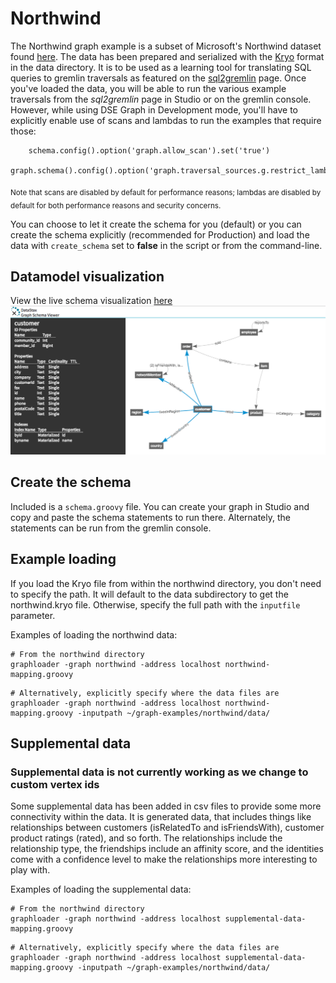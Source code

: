 # Northwind

The Northwind graph example is a subset of Microsoft's Northwind dataset found [here](https://northwinddatabase.codeplex.com).
The data has been prepared and serialized with the [Kryo](http://tinkerpop.apache.org/docs/current/reference/#gryo-reader-writer) format in the data directory.  It is to be used as a learning tool for 
translating SQL queries to gremlin traversals as featured on the [sql2gremlin](http://sql2gremlin.com) page.  Once you've loaded the data, you will be able to run the various example traversals from the *sql2gremlin* page in Studio or on the gremlin console.
However, while using DSE Graph in Development mode, you'll have to explicitly enable use of scans and lambdas to run the examples that require those:

```
    schema.config().option('graph.allow_scan').set('true')
    graph.schema().config().option('graph.traversal_sources.g.restrict_lambda').set(false)
```
<sub>Note that scans are disabled by default for performance reasons; lambdas are disabled by default for both performance reasons and security concerns.</sub>

You can choose to let it create the schema for you (default) or you can create the schema explicitly (recommended for Production) and
load the data with `create_schema` set to **false** in the script or from the command-line.

## Datamodel visualization

View the live schema visualization <a href="https://s3.amazonaws.com/datastax-graph-schema-viewer/index.html#/?schema=northwind.json" target="_blank">here</a>
[![datamodel screenshot](datamodel-screenshot.png)](https://s3.amazonaws.com/datastax-graph-schema-viewer/index.html#/?schema=northwind.json)<br/>

## Create the schema

Included is a `schema.groovy` file.  You can create your graph in Studio and copy and paste the schema statements
to run there.  Alternately, the statements can be run from the gremlin console.

## Example loading

If you load the Kryo file from within the northwind directory, you don't need to specify the path.  It will
default to the data subdirectory to get the northwind.kryo file.  Otherwise, specify the full path with the
`inputfile` parameter.

Examples of loading the northwind data:

```
# From the northwind directory
graphloader -graph northwind -address localhost northwind-mapping.groovy
```

```
# Alternatively, explicitly specify where the data files are
graphloader -graph northwind -address localhost northwind-mapping.groovy -inputpath ~/graph-examples/northwind/data/
```

## Supplemental data

### Supplemental data is not currently working as we change to custom vertex ids

Some supplemental data has been added in csv files to provide some more connectivity within the data.  It is generated data,
that includes things like relationships between customers (isRelatedTo and isFriendsWith), customer product ratings (rated),
and so forth.  The relationships include the relationship type, the friendships include an affinity score, and the identities
come with a confidence level to make the relationships more interesting to play with.

Examples of loading the supplemental data:

```
# From the northwind directory
graphloader -graph northwind -address localhost supplemental-data-mapping.groovy
```

```
# Alternatively, explicitly specify where the data files are
graphloader -graph northwind -address localhost supplemental-data-mapping.groovy -inputpath ~/graph-examples/northwind/data/
```
